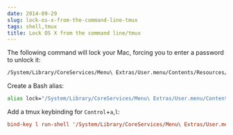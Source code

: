```yaml
---
date: 2014-09-29
slug: lock-os-x-from-the-command-line-tmux
tags: shell,tmux
title: Lock OS X from the command line/tmux
---
```


The following command will lock your Mac, forcing you to enter a password to unlock it:

```sh
/System/Library/CoreServices/Menu\ Extras/User.menu/Contents/Resources/CGSession -suspend
```

Create a Bash alias:

```sh
alias lock="/System/Library/CoreServices/Menu\ Extras/User.menu/Contents/Resources/CGSession -suspend"
```

Add a tmux keybinding for `Control`+`a`,`l`:

```conf
bind-key l run-shell '/System/Library/CoreServices/Menu\ Extras/User.menu/Contents/Resources/CGSession -suspend'
```
